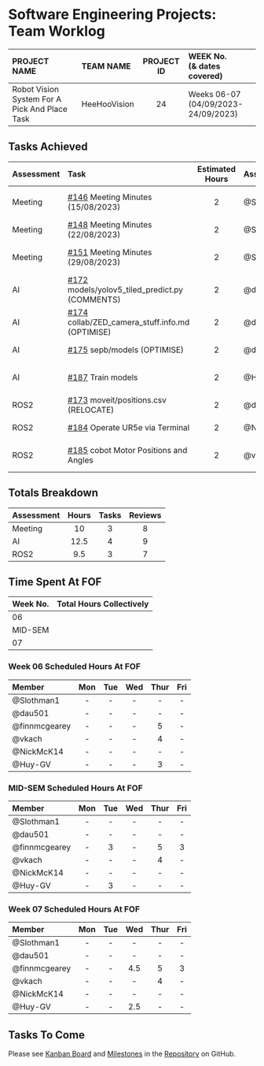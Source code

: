 <link rel="stylesheet" href="../styles/worklog.css" type="text/css">

# Software Engineering Projects: Team Worklog
<!--
	Author: @dau501
	Editor(s):
	Year: 2023
-->

|PROJECT NAME|TEAM NAME|PROJECT ID|WEEK No.<br/>(&amp; dates covered)|
|:-|:-|:-:|:-|
|Robot Vision System For A Pick And Place Task|HeeHooVision|24|Weeks 06-07<br/>(04/09/2023-24/09/2023)|

## Tasks Achieved
|Assessment|Task|Estimated Hours|Assigned|Reviewer(s)|
|:-|:-|:-:|:-|:-|
|Meeting|[#146][146] Meeting Minutes (15/08/2023)|2|@Slothman1|@dau501, @finnmcgearey, @Huy-GV|
|Meeting|[#148][148] Meeting Minutes (22/08/2023)|2|@Slothman1|@dau501, @finnmcgearey|
|Meeting|[#151][151] Meeting Minutes (29/08/2023)|2|@Slothman1|@dau501, @finnmcgearey, @NickMcK14|
|AI|[#172][172] models/yolov5_tiled_predict.py (COMMENTS)|2|@dau501|@Slothman1, @Huy-GV|
|AI|[#174][174] collab/ZED_camera_stuff.info.md (OPTIMISE)|2|@dau501|@Slothman1, @Huy-GV|
|AI|[#175][175] sepb/models (OPTIMISE)|2|@dau501|@Slothman1, @Huy-GV|
|AI|[#187][187] Train models|2|@Huy-GV|@Slothman1, @dau501, @vkach|
|ROS2|[#173][173] moveit/positions.csv (RELOCATE)|2|@dau501|@vkach, @NickMcK14|
|ROS2|[#184][184] Operate UR5e via Terminal|2|@NickMcK14|@finnmcgearey, @vkach|
|ROS2|[#185][185] cobot Motor Positions and Angles|2|@vkach|@dau501, @finnmcgearey, @NickMcK14|

<!--
> *[As a guide in estimating the time consider the following:]*
>
> *[Each team member should contribute equally, and time spent actually writing software should be about*
> *(10 hours x 6 team members) across 24 weeks,*\
> *Total time allocation for each student should not exceed 10 hours per week,*\
> *The total hours per activity should be feasible.]*
-->

<div class="page"/><!-- page break -->

## Totals Breakdown
|Assessment|Hours|Tasks|Reviews|
|:-|:-:|:-:|:-:|
|Meeting|10|3|8|
|AI|12.5|4|9|
|ROS2|9.5|3|7|

<!--
Hours = (Tasks Assigned * Estimated Hours) + (Tasks Reviewed / Estimated Hours)
-->

## Time Spent At FOF
|Week No.|Total Hours Collectively|
|:-|:-:|
|06||
|MID-SEM||
|07||

### Week 06 Scheduled Hours At FOF
|Member|Mon|Tue|Wed|Thur|Fri|
|:-|:-:|:-:|:-:|:-:|:-:|
|@Slothman1|-|-|-|-|-|
|@dau501|-|-|-|-|-|
|@finnmcgearey|-|-|-|5|-|
|@vkach|-|-|-|4|-|
|@NickMcK14|-|-|-|-|-|
|@Huy-GV|-|-|-|3|-|

### MID-SEM Scheduled Hours At FOF
|Member|Mon|Tue|Wed|Thur|Fri|
|:-|:-:|:-:|:-:|:-:|:-:|
|@Slothman1|-|-|-|-|-|
|@dau501|-|-|-|-|-|
|@finnmcgearey|-|3|-|5|3|
|@vkach|-|-|-|4|-|
|@NickMcK14|-|-|-|-|-|
|@Huy-GV|-|3|-|-|-|

### Week 07 Scheduled Hours At FOF
|Member|Mon|Tue|Wed|Thur|Fri|
|:-|:-:|:-:|:-:|:-:|:-:|
|@Slothman1|-|-|-|-|-|
|@dau501|-|-|-|-|-|
|@finnmcgearey|-|-|4.5|5|3|
|@vkach|-|-|-|4|-|
|@NickMcK14|-|-|-|-|-|
|@Huy-GV|-|-|2.5|-|-|

<!--EASY COPY+PASTE ACCESS
@Slothman1
@dau501
@finnmcgearey
@vkach
@NickMcK14
@Huy-GV
-->

## Tasks To Come
Please see [Kanban Board][board] and [Milestones][assessments] in the [Repository][repo] on GitHub.

<!-- PR URLs -->
[146]: <https://github.com/kanbanyte/sepb/pull/146>
[148]: <https://github.com/kanbanyte/sepb/pull/148>
[151]: <https://github.com/kanbanyte/sepb/pull/151>
[172]: <https://github.com/kanbanyte/sepb/pull/172>
[174]: <https://github.com/kanbanyte/sepb/pull/174>
[175]: <https://github.com/kanbanyte/sepb/pull/175>
[187]: <https://github.com/kanbanyte/sepb/pull/187>
[173]: <https://github.com/kanbanyte/sepb/pull/173>
[184]: <https://github.com/kanbanyte/sepb/pull/184>
[185]: <https://github.com/kanbanyte/sepb/pull/185>

<!-- Other URLs -->
[board]: <https://github.com/orgs/kanbanyte/projects/9>
[assessments]: <https://github.com/kanbanyte/sepb/milestones?direction=asc&sort=due_date&state=open>
[repo]: <https://github.com/kanbanyte/sepb>
